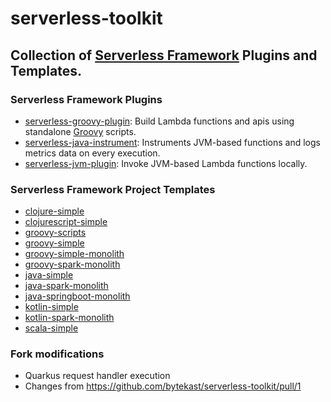 # serverless-toolkit

## Collection of [Serverless Framework](https://serverless.com/) Plugins and Templates.

### Serverless Framework Plugins
- [serverless-groovy-plugin](plugins/serverless-groovy-plugin): Build Lambda functions and apis using standalone [Groovy](http://groovy-lang.org/) scripts. 
- [serverless-java-instrument](plugins/serverless-java-instrument): Instruments JVM-based functions and logs metrics data on every execution.
- [serverless-jvm-plugin](plugins/serverless-jvm-plugin): Invoke JVM-based Lambda functions locally.


### Serverless Framework Project Templates
- [clojure-simple](templates/clojure-simple)
- [clojurescript-simple](templates/clojurescript-simple)
- [groovy-scripts](templates/groovy-scripts)
- [groovy-simple](templates/groovy-simple)
- [groovy-simple-monolith](templates/groovy-simple-monolith)
- [groovy-spark-monolith](templates/groovy-spark-monolith)
- [java-simple](templates/java-simple)
- [java-spark-monolith](templates/java-spark-monolith)
- [java-springboot-monolith](templates/java-springboot-monolith)
- [kotlin-simple](templates/kotlin-simple)
- [kotlin-spark-monolith](templates/kotlin-spark-monolith)
- [scala-simple](templates/scala-simple)

### Fork modifications

 - Quarkus request handler execution 
 - Changes from https://github.com/bytekast/serverless-toolkit/pull/1
